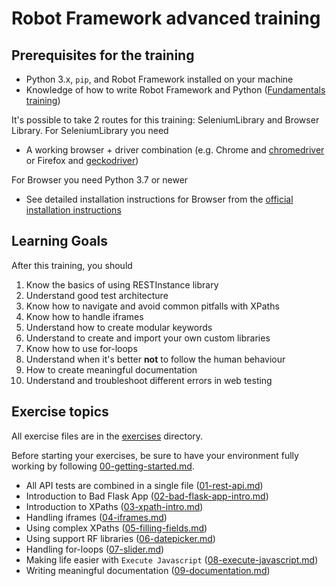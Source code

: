# Robot Framework advanced training

## Prerequisites for the training

- Python 3.x, `pip`, and Robot Framework installed on your machine
- Knowledge of how to write Robot Framework and Python ([Fundamentals training](https://github.com/eficode-academy/rf-katas))

It's possible to take 2 routes for this training: SeleniumLibrary and Browser Library.
For SeleniumLibrary you need

- A working browser + driver combination (e.g. Chrome and
[chromedriver](https://chromedriver.chromium.org/downloads) or Firefox and [geckodriver](https://github.com/mozilla/geckodriver/releases/))

For Browser you need Python 3.7 or newer

- See detailed installation instructions for Browser from the [official installation instructions](https://github.com/MarketSquare/robotframework-browser#installation-instructions)

## Learning Goals

After this training, you should

1. Know the basics of using RESTInstance library
2. Understand good test architecture
3. Know how to navigate and avoid common pitfalls with XPaths
4. Know how to handle iframes
5. Understand how to create modular keywords
6. Understand to create and import your own custom libraries
7. Know how to use for-loops
8. Understand when it's better **not** to follow the human behaviour
9. How to create meaningful documentation
10. Understand and troubleshoot different errors in web testing

## Exercise topics

All exercise files are in the [exercises](./exercises) directory.

Before starting your exercises, be sure to have your environment fully working by following
[00-getting-started.md](exercises/00-getting-started.md).

- All API tests are combined in a single file ([01-rest-api.md](exercises/01-rest-api.md))
- Introduction to Bad Flask App ([02-bad-flask-app-intro.md](exercises/02-bad-flask-app-intro.md))
- Introduction to XPaths ([03-xpath-intro.md](exercises/03-xpath-intro.md))
- Handling iframes ([04-iframes.md](exercises/04-iframes.md))
- Using complex XPaths ([05-filling-fields.md](exercises/05-filling-fields.md))
- Using support RF libraries ([06-datepicker.md](exercises/06-datepicker.md))
- Handling for-loops ([07-slider.md](exercises/07-slider.md))
- Making life easier with `Execute Javascript` ([08-execute-javascript.md](exercises/08-execute-javascript.md))
- Writing meaningful documentation ([09-documentation.md](exercises/09-documentation.md))
